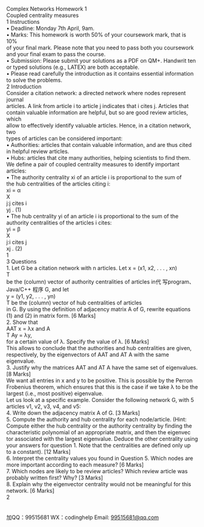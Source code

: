 Complex Networks Homework 1<br>Coupled centrality measures<br>1 Instructions<br>• Deadline: Monday 7th April, 9am.<br>• Marks: This homework is worth 50% of your coursework mark, that is 10%<br>of your final mark. Please note that you need to pass both you coursework<br>and your final exam to pass the course.<br>• Submission: Please submit your solutions as a PDF on QM+. Handwrit ten or typed solutions (e.g., LATEX) are both acceptable.<br>• Please read carefully the introduction as it contains essential information<br>to solve the problems.<br>2 Introduction<br>Consider a citation network: a directed network where nodes represent journal<br>articles. A link from article i to article j indicates that i cites j. Articles that<br>contain valuable information are helpful, but so are good review articles, which<br>allow to effectively identify valuable articles. Hence, in a citation network, two<br>types of articles can be considered important:<br>• Authorities: articles that contain valuable information, and are thus cited<br>in helpful review articles.<br>• Hubs: articles that cite many authorities, helping scientists to find them.<br>We define a pair of coupled centrality measures to identify important articles:<br>• The authority centrality xi of an article i is proportional to the sum of<br>the hub centralities of the articles citing i:<br>xi = α<br>X<br>j:j cites i<br>yj . (1)<br>• The hub centrality yi of an article i is proportional to the sum of the<br>authority centralities of the articles i cites:<br>yi = β<br>X<br>j:i cites j<br>xj . (2)<br>1<br>3 Questions<br>1. Let G be a citation network with n articles. Let x = (x1, x2, . . . , xn)<br>T<br>be the (column) vector of authority centralities of articles in代 写program、Java/C++
程序 G, and let<br>y = (y1, y2, . . . , yn)<br>T be the (column) vector of hub centralities of articles<br>in G. By using the definition of adjacency matrix A of G, rewrite equations<br>(1) and (2) in matrix form. [6 Marks]<br>2. Show that<br>AAT x = λx and A<br>T Ay = λy,<br>for a certain value of λ. Specify the value of λ. [6 Marks]<br>This allows to conclude that the authorities and hub centralities are given,<br>respectively, by the eigenvectors of AAT and AT A with the same eigenvalue.<br>3. Justify why the matrices AAT and AT A have the same set of eigenvalues.<br>[8 Marks]<br>We want all entries in x and y to be positive. This is possible by the Perron Frobenius theorem, which ensures that this is the case if we take λ to be the<br>largest (i.e., most positive) eigenvalue.<br>Let us look at a specific example. Consider the following network G, with 5<br>articles v1, v2, v3, v4, and v5:<br>4. Write down the adjacency matrix A of G. [3 Marks]<br>5. Compute the authority and hub centrality for each node/article. (Hint:<br>Compute either the hub centrality or the authority centrality by finding the<br>characteristic polynomial of an appropriate matrix, and then the eigenvec tor associated with the largest eigenvalue. Deduce the other centrality using<br>your answers for question 1. Note that the centralities are defined only up<br>to a constant). [12 Marks]<br>6. Interpret the centrality values you found in Question 5. Which nodes are<br>more important according to each measure? [6 Marks]<br>7. Which nodes are likely to be review articles? Which review article was<br>probably written first? Why? [3 Marks]<br>8. Explain why the eigenvector centrality would not be meaningful for this<br>network. [6 Marks]<br>2<br><br><br>加QQ：99515681  WX：codinghelp  Email: 99515681@qq.com
